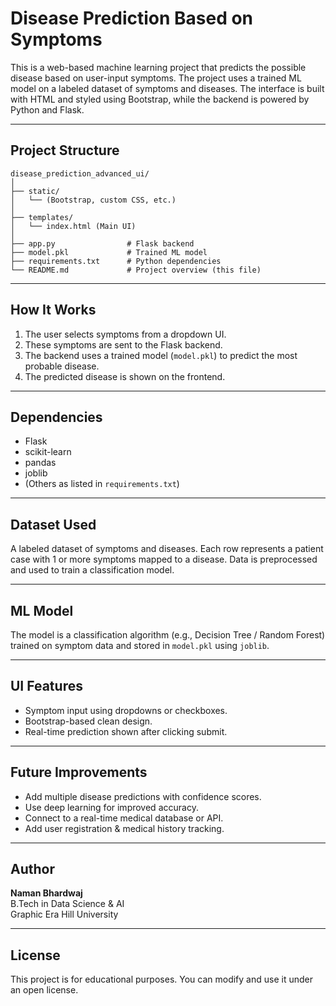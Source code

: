 #  Disease Prediction Based on Symptoms

This is a web-based machine learning project that predicts the possible disease based on user-input symptoms. The project uses a trained ML model on a labeled dataset of symptoms and diseases. The interface is built with HTML and styled using Bootstrap, while the backend is powered by Python and Flask.

---

##  Project Structure

```
disease_prediction_advanced_ui/
│
├── static/
│   └── (Bootstrap, custom CSS, etc.)
│
├── templates/
│   └── index.html (Main UI)
│
├── app.py                # Flask backend
├── model.pkl             # Trained ML model
├── requirements.txt      # Python dependencies
└── README.md             # Project overview (this file)
```

---

##  How It Works

1. The user selects symptoms from a dropdown UI.
2. These symptoms are sent to the Flask backend.
3. The backend uses a trained model (`model.pkl`) to predict the most probable disease.
4. The predicted disease is shown on the frontend.

---

##  Dependencies

- Flask
- scikit-learn
- pandas
- joblib
- (Others as listed in `requirements.txt`)

---

##  Dataset Used

A labeled dataset of symptoms and diseases. Each row represents a patient case with 1 or more symptoms mapped to a disease. Data is preprocessed and used to train a classification model.

---

##  ML Model

The model is a classification algorithm (e.g., Decision Tree / Random Forest) trained on symptom data and stored in `model.pkl` using `joblib`.

---

##  UI Features

- Symptom input using dropdowns or checkboxes.
- Bootstrap-based clean design.
- Real-time prediction shown after clicking submit.

---

##  Future Improvements

- Add multiple disease predictions with confidence scores.
- Use deep learning for improved accuracy.
- Connect to a real-time medical database or API.
- Add user registration & medical history tracking.

---

##  Author

**Naman Bhardwaj**  
B.Tech in Data Science & AI  
Graphic Era Hill University

---

##  License

This project is for educational purposes. You can modify and use it under an open license.